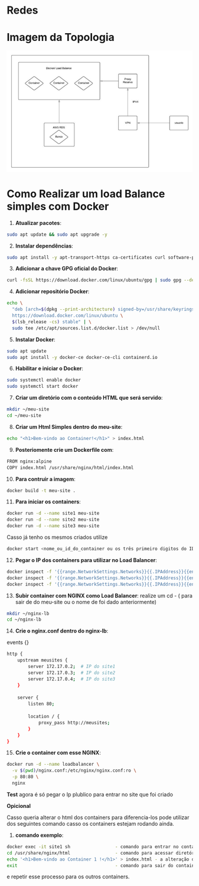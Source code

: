 # Redes


#  Imagem da Topologia 
![Topologia](/image/topologia.jpg?raw=true)


#  Como Realizar um load Balance simples com Docker

1. **Atualizar pacotes**:
```bash
sudo apt update && sudo apt upgrade -y
```

2. **Instalar dependências**:
```bash
sudo apt install -y apt-transport-https ca-certificates curl software-properties-common
```

3. **Adicionar a chave GPG oficial do Docker**:
```bash
curl -fsSL https://download.docker.com/linux/ubuntu/gpg | sudo gpg --dearmor -o /usr/share/keyrings/docker-archive-keyring.gpg
```

4. **Adicionar repositório Docker**:
```bash
echo \
  "deb [arch=$(dpkg --print-architecture) signed-by=/usr/share/keyrings/docker-archive-keyring.gpg] \
  https://download.docker.com/linux/ubuntu \
  $(lsb_release -cs) stable" | \
  sudo tee /etc/apt/sources.list.d/docker.list > /dev/null
  ```

5. **Instalar Docker**:
```bash
sudo apt update
sudo apt install -y docker-ce docker-ce-cli containerd.io
```

6. **Habilitar e iniciar o Docker**:
```bash
sudo systemctl enable docker
sudo systemctl start docker
```


7. **Criar um diretório com o conteúdo HTML que será servido**:
```bash
mkdir ~/meu-site
cd ~/meu-site
```

8. **Criar um Html Simples dentro do meu-site**:
```bash
echo "<h1>Bem-vindo ao Container!</h1>" > index.html
```

9. **Posteriomente crie um Dockerfile com**:
```bash
FROM nginx:alpine
COPY index.html /usr/share/nginx/html/index.html
```

10. **Para contruir a imagem**:
```bash
docker build -t meu-site .
```

11. **Para iniciar os containers**:
```bash
docker run -d --name site1 meu-site
docker run -d --name site2 meu-site
docker run -d --name site3 meu-site
```

Casso já tenho os mesmos criados utilize 
```bash
docker start <nome_ou_id_do_container ou os três primeiro digitos do ID>
```

12. **Pegar o IP dos containers  para utilizar no Load Balancer**:
```bash
docker inspect -f '{{range.NetworkSettings.Networks}}{{.IPAddress}}{{end}}' site1
docker inspect -f '{{range.NetworkSettings.Networks}}{{.IPAddress}}{{end}}' site2
docker inspect -f '{{range.NetworkSettings.Networks}}{{.IPAddress}}{{end}}' site3
```

13. **Subir container com NGINX como Load Balancer**:
realize um cd - ( para sair de do meu-site ou o nome de foi dado anteriormente)
```bash
mkdir ~/nginx-lb
cd ~/nginx-lb
```

14. **Crie o nginx.conf dentro do nginx-lb**:

events {}
```bash
http {
    upstream meusites {
        server 172.17.0.2;  # IP do site1
        server 172.17.0.3;  # IP do site2
        server 172.17.0.4;  # IP do site3
    }

    server {
        listen 80;

        location / {
            proxy_pass http://meusites;
        }
    }
}
```

15.  **Crie o container com esse NGINX**:
```bash
docker run -d --name loadbalancer \
  -v $(pwd)/nginx.conf:/etc/nginx/nginx.conf:ro \
  -p 80:80 \
  nginx
```

 **Test**
agora é só pegar o Ip plublico para entrar no site que foi criado

**Opicional**

Casso queria alterar o html dos containers para diferencia-los pode utilizar dos seguintes comando casso os containers estejam rodando ainda.

 1. **comando exemplo**:
```bash
docker exec -it site1 sh                 - comando para entrar no container  
cd /usr/share/nginx/html                 - comando para acessar diretório que está o html
echo '<h1>Bem-vindo ao Container 1 !</h1>' > index.html - a alteração do html
exit                                     - comando para sair do container
```


e repetir esse processo para os outros containers.